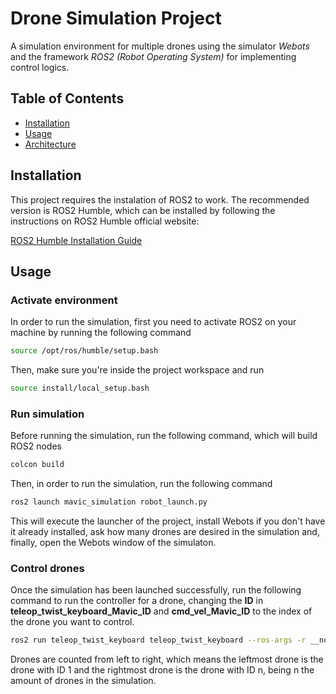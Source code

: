 # Drone Simulation Project
A simulation environment for multiple drones using the simulator _Webots_ and the framework _ROS2 (Robot Operating System)_ for implementing control logics.

## Table of Contents
- [Installation](#installation)
- [Usage]($usage)
- [Architecture](#architecture)

<h2 id="installation">Installation</h2>
This project requires the instalation of ROS2 to work. The recommended version is ROS2 Humble, which can be installed by 
following the instructions on ROS2 Humble official website:

[ROS2 Humble Installation Guide](https://docs.ros.org/en/humble/Installation/Ubuntu-Install-Debians.html)

<h2 id="usage">Usage</h2>

### Activate environment
In order to run the simulation, first you need to activate ROS2 on your machine by running the following command

```bash
source /opt/ros/humble/setup.bash
```

Then, make sure you're inside the project workspace and run
```bash
source install/local_setup.bash
```

### Run simulation
Before running the simulation, run the following command, which will build ROS2 nodes 
```bash
colcon build
```

Then, in order to run the simulation, run the following command
```bash
ros2 launch mavic_simulation robot_launch.py
```
This will execute the launcher of the project, install Webots if you don't have it already installed, ask how many drones are desired in the simulation and, finally, open the Webots window of the simulaton.

### Control drones
Once the simulation has been launched successfully, run the following command to run the controller for a drone, changing the **ID** in **teleop_twist_keyboard_Mavic_ID** and **cmd_vel_Mavic_ID** to the index of the drone you want to control.
```bash
ros2 run teleop_twist_keyboard teleop_twist_keyboard --ros-args -r __node:=teleop_twist_keyboard_Mavic_ID -r cmd_vel:=cmd_vel_Mavic_ID
```
Drones are counted from left to right, which means the leftmost drone is the drone with ID 1 and the rightmost drone is the drone with ID n, being n the amount of drones in the simulation.
